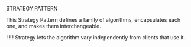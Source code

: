 STRATEGY PATTERN

This Strategy Pattern defines a family of algorithms, encapsulates each one, and makes them interchangeable.

! ! ! Strategy lets the algorithm vary independently from
clients that use it. 
